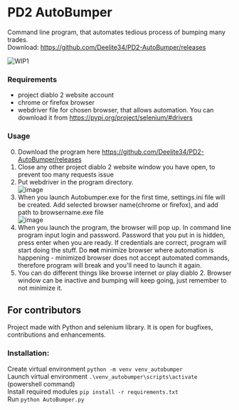 # PD2 AutoBumper
 Command line program, that automates tedious process of bumping many trades.  
 Download: https://github.com/Deelite34/PD2-AutoBumper/releases
 
 ![WIP1](https://user-images.githubusercontent.com/35972878/113863728-4bfc6a00-97aa-11eb-929e-46e3b73a4fbb.gif)


 ### Requirements
 - project diablo 2 website account
 - chrome or firefox browser  
 - webdriver file for chosen browser, that allows automation. You can download it from https://pypi.org/project/selenium/#drivers
 ### Usage
 0. Download the program here https://github.com/Deelite34/PD2-AutoBumper/releases
 1. Close any other project diablo 2 website window you have open, to prevent too many requests issue
 2. Put webdriver in the program directory.  
 ![image](https://user-images.githubusercontent.com/35972878/113875920-84567500-97b7-11eb-8902-c94521472706.png)
 4. When you launch Autobumper.exe for the first time, settings.ini file will be created. Add selected browser name(chrome or firefox), and add path to browsername.exe file  
 ![image](https://user-images.githubusercontent.com/35972878/113876099-b36ce680-97b7-11eb-9fd0-b876d96283c5.png)
 5. When you launch the program, the browser will pop up. In command line program input login and password. Password that you put in is hidden, press enter when you are ready. If credentials are  correct, program will start doing the stuff. Do **not**   minimize browser where automation is happening - minimized browser does not accept automated commands, therefore program will break and you'll need to launch it again.
 6. You can do different things like browse internet or play diablo 2. Browser window can be inactive and bumping will keep going, just remember to not minimize it.  
 

## For contributors
Project made with Python and selenium library. It is open for bugfixes, contributions and enhancements.
### Installation:
Create virtual environment `python -m venv venv_autobumper`  
Launch virtual environment `.\venv_autobumper\scripts\activate` (powershell command)  
Install required modules `pip install -r requirements.txt`  
Run `python AutoBumper.py`  
